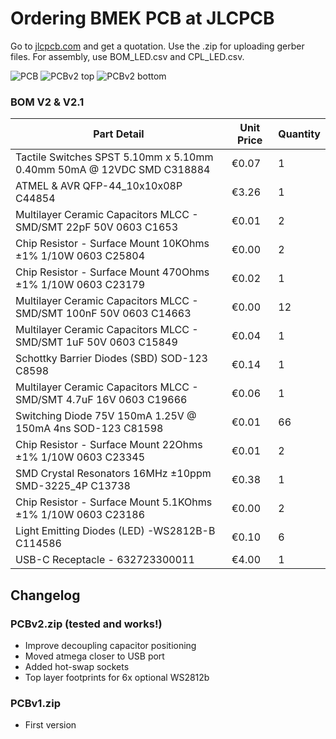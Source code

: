 # Ordering BMEK PCB at JLCPCB


Go to [jlcpcb.com](https://jlcpcb.com) and get a quotation. Use the .zip for uploading gerber files. For assembly, use BOM_LED.csv and CPL_LED.csv.


![PCB](https://i.imgur.com/Gihmnn3.png)
![PCBv2 top](https://i.imgur.com/iHjo18j.jpg)
![PCBv2 bottom](https://i.imgur.com/7royTzh.jpg)

### BOM V2 & V2.1

**Part Detail**|**Unit Price**|**Quantity**
-----|-----|-----
Tactile Switches SPST 5.10mm x 5.10mm 0.40mm 50mA @ 12VDC SMD C318884|€0.07|1
ATMEL & AVR QFP-44\_10x10x08P C44854|€3.26|1
Multilayer Ceramic Capacitors MLCC - SMD/SMT 22pF 50V 0603 C1653|€0.01|2
Chip Resistor - Surface Mount 10KOhms ±1% 1/10W 0603 C25804|€0.00|2
Chip Resistor - Surface Mount 470Ohms ±1% 1/10W 0603 C23179|€0.02|1
Multilayer Ceramic Capacitors MLCC - SMD/SMT 100nF 50V 0603 C14663|€0.00|12
Multilayer Ceramic Capacitors MLCC - SMD/SMT 1uF 50V 0603 C15849|€0.04|1
Schottky Barrier Diodes (SBD) SOD-123 C8598|€0.14|1
Multilayer Ceramic Capacitors MLCC - SMD/SMT 4.7uF 16V 0603 C19666|€0.06|1
Switching Diode 75V 150mA 1.25V @ 150mA 4ns SOD-123 C81598|€0.01|66
Chip Resistor - Surface Mount 22Ohms ±1% 1/10W 0603 C23345|€0.01|2
SMD Crystal Resonators 16MHz ±10ppm SMD-3225\_4P C13738|€0.38|1
Chip Resistor - Surface Mount 5.1KOhms ±1% 1/10W 0603 C23186|€0.00|2
Light Emitting Diodes (LED) -WS2812B-B C114586|€0.10|6
USB-C Receptacle - 632723300011|€4.00|1


## Changelog

### PCBv2.zip (tested and works!)
- Improve decoupling capacitor positioning
- Moved atmega closer to USB port
- Added hot-swap sockets
- Top layer footprints for 6x optional WS2812b 

### PCBv1.zip
- First version
